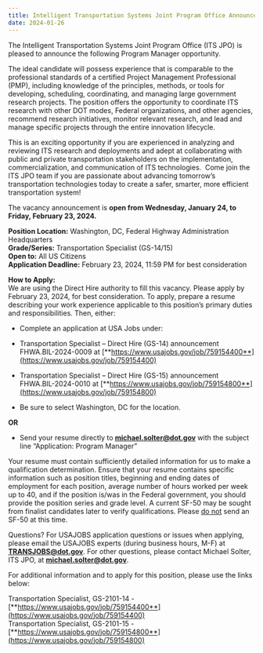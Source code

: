 ```yaml
---
title: Intelligent Transportation Systems Joint Program Office Announces New Program Manager Opportunity
date: 2024-01-26
---
```


The Intelligent Transportation Systems Joint Program Office (ITS JPO) is pleased to announce the following Program Manager opportunity.

The ideal candidate will possess experience that is comparable to the professional standards of a certified Project Management Professional (PMP), including knowledge of the principles, methods, or tools for developing, scheduling, coordinating, and managing large government research projects. The position offers the opportunity to coordinate ITS research with other DOT modes, Federal organizations, and other agencies, recommend research initiatives, monitor relevant research, and lead and manage specific projects through the entire innovation lifecycle.

This is an exciting opportunity if you are experienced in analyzing and reviewing ITS research and deployments and adept at collaborating with public and private transportation stakeholders on the implementation, commercialization, and communication of ITS technologies.  Come join the ITS JPO team if you are passionate about advancing tomorrow’s transportation technologies today to create a safer, smarter, more efficient transportation system!

The vacancy announcement is **open from Wednesday, January 24, to Friday, February 23, 2024.**

**Position Location:** Washington, DC, Federal Highway Administration Headquarters  
**Grade/Series:** Transportation Specialist (GS-14/15)  
**Open to:** All US Citizens  
**Application Deadline:** February 23, 2024, 11:59 PM for best consideration

**How to Apply:**  
We are using the Direct Hire authority to fill this vacancy. Please apply by February 23, 2024, for best consideration. To apply, prepare a resume describing your work experience applicable to this position’s primary duties and responsibilities. Then, either:

-   Complete an application at USA Jobs under:

-   Transportation Specialist – Direct Hire (GS-14) announcement FHWA.BIL-2024-0009 at [**https://www.usajobs.gov/job/759154400**](https://www.usajobs.gov/job/759154400)  
-   Transportation Specialist – Direct Hire (GS-15) announcement FHWA.BIL-2024-0010 at [**https://www.usajobs.gov/job/759154800**](https://www.usajobs.gov/job/759154800)     
-   Be sure to select Washington, DC for the location.

**OR**

-   Send your resume directly to [**michael.solter@dot.gov**](mailto:michael.solter@dot.gov) with the subject line “Application: Program Manager”

Your resume must contain sufficiently detailed information for us to make a qualification determination. Ensure that your resume contains specific information such as position titles, beginning and ending dates of employment for each position, average number of hours worked per week up to 40, and if the position is/was in the Federal government, you should provide the position series and grade level. A current SF-50 may be sought from finalist candidates later to verify qualifications. Please <u>do not</u> send an SF-50 at this time.

Questions? For USAJOBS application questions or issues when applying, please email the USAJOBS experts (during business hours, M-F) at [**TRANSJOBS@dot.gov**](mailto:TRANSJOBS@dot.gov). For other questions, please contact Michael Solter, ITS JPO, at [**michael.solter@dot.gov**](mailto:michael.solter@dot.gov).

For additional information and to apply for this position, please use the links below:

Transportation Specialist, GS-2101-14 - [**https://www.usajobs.gov/job/759154400**](https://www.usajobs.gov/job/759154400)    
Transportation Specialist, GS-2101-15 - [**https://www.usajobs.gov/job/759154800**](https://www.usajobs.gov/job/759154800)
